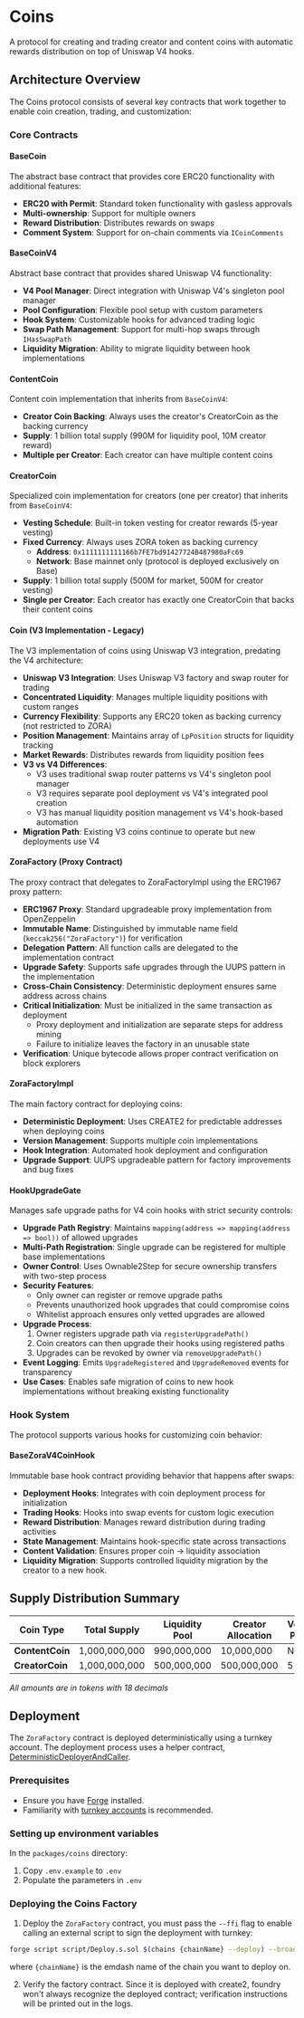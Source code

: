 # Coins

A protocol for creating and trading creator and content coins with automatic rewards distribution on top of Uniswap V4 hooks.

## Architecture Overview

The Coins protocol consists of several key contracts that work together to enable coin creation, trading, and customization:

### Core Contracts

#### BaseCoin

The abstract base contract that provides core ERC20 functionality with additional features:

- **ERC20 with Permit**: Standard token functionality with gasless approvals
- **Multi-ownership**: Support for multiple owners
- **Reward Distribution**: Distributes rewards on swaps
- **Comment System**: Support for on-chain comments via `ICoinComments`

#### BaseCoinV4

Abstract base contract that provides shared Uniswap V4 functionality:

- **V4 Pool Manager**: Direct integration with Uniswap V4's singleton pool manager
- **Pool Configuration**: Flexible pool setup with custom parameters
- **Hook System**: Customizable hooks for advanced trading logic
- **Swap Path Management**: Support for multi-hop swaps through `IHasSwapPath`
- **Liquidity Migration**: Ability to migrate liquidity between hook implementations

#### ContentCoin

Content coin implementation that inherits from `BaseCoinV4`:

- **Creator Coin Backing**: Always uses the creator's CreatorCoin as the backing currency
- **Supply**: 1 billion total supply (990M for liquidity pool, 10M creator reward)
- **Multiple per Creator**: Each creator can have multiple content coins

#### CreatorCoin

Specialized coin implementation for creators (one per creator) that inherits from `BaseCoinV4`:

- **Vesting Schedule**: Built-in token vesting for creator rewards (5-year vesting)
- **Fixed Currency**: Always uses ZORA token as backing currency
  - **Address**: `0x1111111111166b7FE7bd91427724B487980aFc69`
  - **Network**: Base mainnet only (protocol is deployed exclusively on Base)
- **Supply**: 1 billion total supply (500M for market, 500M for creator vesting)
- **Single per Creator**: Each creator has exactly one CreatorCoin that backs their content coins

#### Coin (V3 Implementation - Legacy)

The V3 implementation of coins using Uniswap V3 integration, predating the V4 architecture:

- **Uniswap V3 Integration**: Uses Uniswap V3 factory and swap router for trading
- **Concentrated Liquidity**: Manages multiple liquidity positions with custom ranges
- **Currency Flexibility**: Supports any ERC20 token as backing currency (not restricted to ZORA)
- **Position Management**: Maintains array of `LpPosition` structs for liquidity tracking
- **Market Rewards**: Distributes rewards from liquidity position fees
- **V3 vs V4 Differences**: 
  - V3 uses traditional swap router patterns vs V4's singleton pool manager
  - V3 requires separate pool deployment vs V4's integrated pool creation
  - V3 has manual liquidity position management vs V4's hook-based automation
- **Migration Path**: Existing V3 coins continue to operate but new deployments use V4

#### ZoraFactory (Proxy Contract)

The proxy contract that delegates to ZoraFactoryImpl using the ERC1967 proxy pattern:

- **ERC1967 Proxy**: Standard upgradeable proxy implementation from OpenZeppelin
- **Immutable Name**: Distinguished by immutable name field (`keccak256("ZoraFactory")`) for verification
- **Delegation Pattern**: All function calls are delegated to the implementation contract
- **Upgrade Safety**: Supports safe upgrades through the UUPS pattern in the implementation
- **Cross-Chain Consistency**: Deterministic deployment ensures same address across chains
- **Critical Initialization**: Must be initialized in the same transaction as deployment
  - Proxy deployment and initialization are separate steps for address mining
  - Failure to initialize leaves the factory in an unusable state
- **Verification**: Unique bytecode allows proper contract verification on block explorers

#### ZoraFactoryImpl

The main factory contract for deploying coins:

- **Deterministic Deployment**: Uses CREATE2 for predictable addresses when deploying coins
- **Version Management**: Supports multiple coin implementations
- **Hook Integration**: Automated hook deployment and configuration
- **Upgrade Support**: UUPS upgradeable pattern for factory improvements and bug fixes

#### HookUpgradeGate

Manages safe upgrade paths for V4 coin hooks with strict security controls:

- **Upgrade Path Registry**: Maintains `mapping(address => mapping(address => bool))` of allowed upgrades
- **Multi-Path Registration**: Single upgrade can be registered for multiple base implementations
- **Owner Control**: Uses Ownable2Step for secure ownership transfers with two-step process
- **Security Features**:
  - Only owner can register or remove upgrade paths
  - Prevents unauthorized hook upgrades that could compromise coins
  - Whitelist approach ensures only vetted upgrades are allowed
- **Upgrade Process**:
  1. Owner registers upgrade path via `registerUpgradePath()`
  2. Coin creators can then upgrade their hooks using registered paths
  3. Upgrades can be revoked by owner via `removeUpgradePath()`
- **Event Logging**: Emits `UpgradeRegistered` and `UpgradeRemoved` events for transparency
- **Use Cases**: Enables safe migration of coins to new hook implementations without breaking existing functionality

### Hook System

The protocol supports various hooks for customizing coin behavior:

#### BaseZoraV4CoinHook

Immutable base hook contract providing behavior that happens after swaps:

- **Deployment Hooks**: Integrates with coin deployment process for initialization
- **Trading Hooks**: Hooks into swap events for custom logic execution
- **Reward Distribution**: Manages reward distribution during trading activities
- **State Management**: Maintains hook-specific state across transactions
- **Content Validation**: Ensures proper coin -> liquidity association
- **Liquidity Migration**: Supports controlled liquidity migration by the creator to a new hook.

## Supply Distribution Summary

| Coin Type       | Total Supply  | Liquidity Pool | Creator Allocation | Vesting Period |
| --------------- | ------------- | -------------- | ------------------ | -------------- |
| **ContentCoin** | 1,000,000,000 | 990,000,000    | 10,000,000         | None           |
| **CreatorCoin** | 1,000,000,000 | 500,000,000    | 500,000,000        | 5 years        |

_All amounts are in tokens with 18 decimals_

## Deployment

The `ZoraFactory` contract is deployed deterministically using a turnkey account. The deployment process uses a helper contract, [DeterministicDeployerAndCaller](../../packages/shared-contracts/src/deployment/DeterministicDeployerAndCaller.sol).

### Prerequisites

- Ensure you have [Forge](https://book.getfoundry.sh/getting-started/installation) installed.
- Familiarity with [turnkey accounts](https://docs.turnkey.com/) is recommended.

### Setting up environment variables

In the `packages/coins` directory:

1. Copy `.env.example` to `.env`
2. Populate the parameters in `.env`

### Deploying the Coins Factory

1. Deploy the `ZoraFactory` contract, you must pass the `--ffi` flag to enable calling an external script to sign the deployment with turnkey:

```bash
forge script script/Deploy.s.sol $(chains {chainName} --deploy) --broadcast --verify --ffi
```

where `{chainName}` is the emdash name of the chain you want to deploy on.

2. Verify the factory contract. Since it is deployed with create2, foundry won't always recognize the deployed contract; verification instructions will be printed out in the logs.
